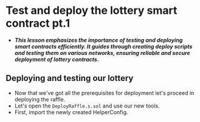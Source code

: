 # Test and deploy the lottery smart contract pt.1
- ***This lesson emphasizes the importance of testing and deploying smart contracts efficiently. It guides through creating deploy scripts and testing them on various networks, ensuring reliable and secure deployment of lottery contracts.***

## Deploying and testing our lottery
- Now that we've got all the prerequisites for deployment let's proceed in deploying the raffle.
- Let's open the `DeployRaffle.s.sol` and use our new tools.
- First, import the newly created HelperConfig.
